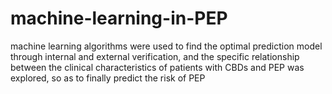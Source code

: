 # machine-learning-in-PEP
machine learning algorithms were used to find the optimal prediction model through internal and external verification, and the specific relationship between the clinical characteristics of patients with CBDs and PEP was explored, so as to finally predict the risk of PEP

